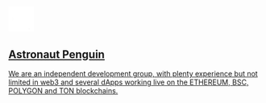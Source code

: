 <p id="readme"><a href="https://astronautpenguin.com/"><img width="10%" src="./public/apLogo.png"/></p>

## Astronaut Penguin
We are an independent development group, with plenty experience but not limited in web3 and several dApps working live on the ETHEREUM, BSC, POLYGON and TON blockchains.